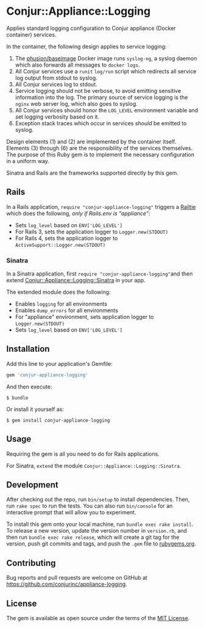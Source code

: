 # Conjur::Appliance::Logging

Applies standard logging configuration to Conjur appliance (Docker container) services.

In the container, the following design applies to service logging:

1. The [phusion/baseimage](https://github.com/phusion/baseimage-docker) Docker image runs `syslog-ng`, a syslog
daemon which also forwards all messages to `docker logs`.
1. All Conjur services use a `runit` `log/run` script which redirects all service log output from stdout to syslog.
1. All Conjur services log to stdout.
1. Service logging should not be verbose, to avoid emitting sensitive information into the log. The primary source of 
service logging is the `nginx` web server log, which also goes to syslog.
1. All Conjur services should honor the `LOG_LEVEL` environment variable and set logging verbosity based on it.
1. Exception stack traces which occur in services *should* be emitted to syslog.

Design elements (1) and (2) are implemented by the container itself. Elements (3) through (6) are the responsibility of the
services themselves. The purpose of this Ruby gem is to implement the necessary configuration in a uniform way.

Sinatra and Rails are the frameworks supported directly by this gem. 

## Rails

In a Rails application, `require "conjur-appliance-logging"` triggers a [Railtie](/conjurinc/appliance-logging/blob/master/lib/conjur/appliance/logging/railtie.rb) which does the following, *only if Rails.env is "appliance"*:

* Sets `log_level` based on `ENV['LOG_LEVEL']`
* For Rails 3, sets the application logger to `Logger.new(STDOUT)`
* For Rails 4, sets the application logger to `ActiveSupport::Logger.new(STDOUT)`

### Sinatra

In a Sinatra application, first `require "conjur-appliance-logging"`and then extend [Conjur::Appliance::Logging::Sinatra](https://github.com/conjurinc/appliance-logging/blob/master/lib/conjur/appliance/logging/sinatra.rb) in your app.

The extended module does the following:

* Enables `logging` for all environments
* Enables `dump_errors` for all environments
* For "appliance" environment, sets application logger to `Logger.new(STDOUT)`
* Sets `log_level` based on `ENV['LOG_LEVEL']`

## Installation

Add this line to your application's Gemfile:

```ruby
gem 'conjur-appliance-logging'
```

And then execute:

    $ bundle

Or install it yourself as:

    $ gem install conjur-appliance-logging

## Usage

Requiring the gem is all you need to do for Rails applications.

For Sinatra, `extend` the module `Conjur::Appliance::Logging::Sinatra`.

## Development

After checking out the repo, run `bin/setup` to install dependencies. Then, run `rake spec` to run the tests. You can also run `bin/console` for an interactive prompt that will allow you to experiment.

To install this gem onto your local machine, run `bundle exec rake install`. To release a new version, update the version number in `version.rb`, and then run `bundle exec rake release`, which will create a git tag for the version, push git commits and tags, and push the `.gem` file to [rubygems.org](https://rubygems.org).

## Contributing

Bug reports and pull requests are welcome on GitHub at https://github.com/conjurinc/appliance-logging.

## License

The gem is available as open source under the terms of the [MIT License](http://opensource.org/licenses/MIT).


